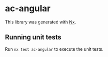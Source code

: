 # ac-angular

This library was generated with [Nx](https://nx.dev).

## Running unit tests

Run `nx test ac-angular` to execute the unit tests.
